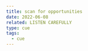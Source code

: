 ```yaml
---
title: scan for opportunities
date: 2022-06-08
related: LISTEN CAREFULLY
type: cue
tags:
  - cue
---
```

